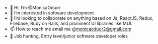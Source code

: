 - 👋 Hi, I’m @MonicaOduor
- 👀 I’m interested in software development
- 💞️ I’m looking to collaborate on anything based on Js, ReactJS, Redux, Firebase, Ruby on Rails, and prominent UI libraries like MUI.
- 📫 How to reach me email me @monicaoduor2@gmail.com
- 💭 Job hunting, Entry level/junior software developer roles

<!---
MonicaOduor/MonicaOduor is a ✨ special ✨ repository because its `README.md` (this file) appears on your GitHub profile.
You can click the Preview link to take a look at your changes.
--->
